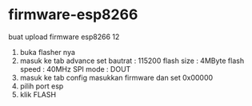# firmware-esp8266
buat upload firmware esp8266 12

1. buka flasher nya
2. masuk ke tab advance
    set bautrat   : 115200
    flash size    : 4MByte
    flash speed   : 40MHz
    SPI mode      : DOUT
3. masuk ke tab config
    masukkan firmware  dan set 0x00000
4.  pilih port esp
5. klik FLASH
    

